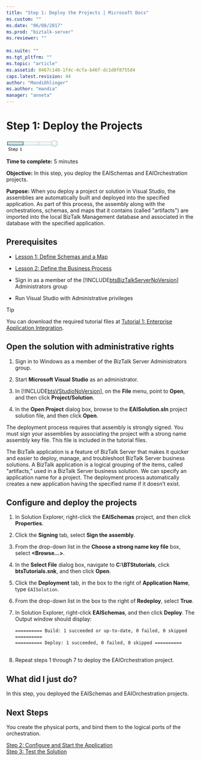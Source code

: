 ```yaml
---
title: "Step 1: Deploy the Projects | Microsoft Docs"
ms.custom: ""
ms.date: "06/08/2017"
ms.prod: "biztalk-server"
ms.reviewer: ""

ms.suite: ""
ms.tgt_pltfrm: ""
ms.topic: "article"
ms.assetid: 0467c140-1f4c-4cfa-b46f-dc1d0f8755d4
caps.latest.revision: 44
author: "MandiOhlinger"
ms.author: "mandia"
manager: "anneta"
---
```

# Step 1: Deploy the Projects
![Step 1 of 3](../adapters-and-accelerators/adapter-oracle-database/media/step-1of3.gif "Step_1of3")  
  
 **Time to complete:** 5 minutes  
  
 **Objective:** In this step, you deploy the EAISchemas and EAIOrchestration projects.  
  
 **Purpose:** When you deploy a project or solution in Visual Studio, the assemblies are automatically built and deployed into the specified application. As part of this process, the assembly along with the orchestrations, schemas, and maps that it contains (called "artifacts") are imported into the local BizTalk Management database and associated in the database with the specified application.  
  
## Prerequisites  
  
-   [Lesson 1: Define Schemas and a Map](../core/lesson-1-define-schemas-and-a-map.md)  
  
-   [Lesson 2: Define the Business Process](../core/lesson-2-define-the-business-process.md)  
  
-   Sign in as a member of the [!INCLUDE[btsBizTalkServerNoVersion](../includes/btsbiztalkservernoversion-md.md)] Administrators group

-   Run Visual Studio with Administrative privileges

> [!TIP]
> You can download the required tutorial files at [Tutorial 1: Enterprise Application Integration](https://www.microsoft.com/download/details.aspx?id=22793).

## Open the solution with administrative rights  
  
1.  Sign in to Windows as a member of the BizTalk Server Administrators group.  
  
2.  Start **Microsoft Visual Studio** as an administrator.  
  
3.  In [!INCLUDE[btsVStudioNoVersion](../includes/btsvstudionoversion-md.md)], on the **File** menu, point to **Open**, and then click **Project/Solution**.  
  
4.  In the **Open Project** dialog box, browse to the **EAISolution.sln** project solution file, and then click **Open**.  
  
 The deployment process requires that assembly is strongly signed.  You must sign your assemblies by associating the project with a strong name assembly key file.  This file is included in the tutorial files.  
  
 The BizTalk application is a feature of BizTalk Server that makes it quicker and easier to deploy, manage, and troubleshoot BizTalk Server business solutions. A BizTalk application is a logical grouping of the items, called "artifacts," used in a BizTalk Server business solution. We can specify an application name for a project.  The deployment process automatically creates a new application having the specified name if it doesn’t exist.  
  
## Configure and deploy the projects  
  
1.  In Solution Explorer, right-click the **EAISchemas** project, and then click **Properties**.  
  
2.  Click the **Signing** tab, select **Sign the assembly**.  
  
3.  From the drop-down list in the **Choose a strong name key file** box, select **\<Browse…>**.  
  
4.  In the **Select File** dialog box, navigate to **C:\BTStutorials**, click **btsTutorials.snk**, and then click **Open**. 
  
5.  Click the **Deployment** tab, in the box to the right of **Application Name**, type `EAISolution`.  
  
6.  From the drop-down list in the box to the right of **Redeploy**, select **True**.  
  
7.  In Solution Explorer, right-click **EAISchemas**, and then click **Deploy**.  The Output window should display:  
  
    ```  
    ========== Build: 1 succeeded or up-to-date, 0 failed, 0 skipped ==========  
    ========== Deploy: 1 succeeded, 0 failed, 0 skipped ==========  
  
    ```  
  
8.  Repeat steps 1 through 7 to deploy the EAIOrchestration project.  
  
## What did I just do?  
 In this step, you deployed the EAISchemas and EAIOrchestration projects.  
  
## Next Steps  
 You create the physical ports, and bind them to the logical ports of the orchestration.  
  
 [Step 2: Configure and Start the Application](../core/step-2-configure-and-start-the-application1.md)   
 [Step 3: Test the Solution](../core/step-3-test-the-solution2.md)
